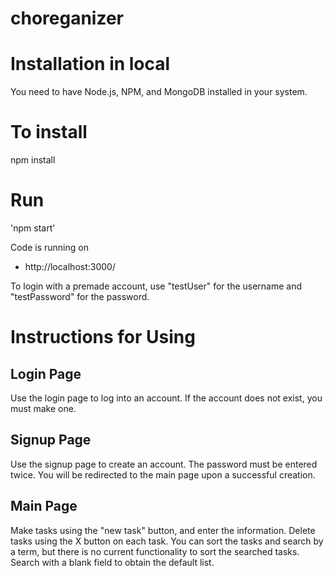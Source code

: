 # choreganizer

# Installation in local

You need to have Node.js, NPM, and MongoDB installed in your system.

# To install

npm install

# Run

'npm start'

Code is running on
+ http://localhost:3000/

To login with a premade account, use "testUser" for the username and "testPassword" for the password.

# Instructions for Using

## Login Page

Use the login page to log into an account. If the account does not exist, you must make one.

## Signup Page

Use the signup page to create an account. The password must be entered twice. You will be redirected to the main page upon a successful creation.

## Main Page

Make tasks using the "new task" button, and enter the information. Delete tasks using the X button on each task. You can sort the tasks and search by a term, but there is no current functionality to sort the searched tasks. Search with a blank field to obtain the default list.